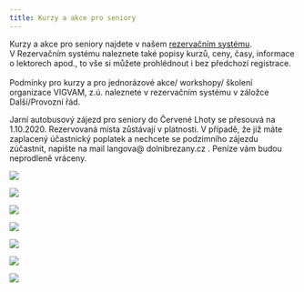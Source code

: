 ```yaml
---
title: Kurzy a akce pro seniory
---
```

Kurzy a akce pro seniory najdete v našem [rezervačním systému](https://vigvam.webooker.eu/).\
V Rezervačním systému naleznete také popisy kurzů, ceny, časy,  informace o lektorech apod., to vše si můžete prohlédnout i bez předchozí registrace. \
\
Podmínky pro kurzy a pro jednorázové akce/ workshopy/ školení organizace VIGVAM, z.ú. naleznete v rezervačním systému v záložce Další/Provozní řád.

Jarní autobusový zájezd pro seniory do Červené Lhoty se přesouvá na 1.10.2020. Rezervovaná místa zůstávají v platnosti. V případě, že již máte zaplacený účastnický poplatek a nechcete se podzimního zájezdu zúčastnit, napište na mail langova@ dolnibrezany.cz . Peníze vám budou neprodleně vráceny.

![](/images/uploads/2020-12-11_vgv_sen_predvanocni_posezeni.jpg)

![](/images/uploads/2020_program_vigvam_seniori_podzim_zima-2-.jpg)

![](/images/uploads/2020_21_cviceni_seniori_vigvam-1-.jpg)

![](/images/uploads/2020-10-01_obec_db_vgv_jarni_autobusovy_vylet_odlozeno.jpg)

![](/images/uploads/2020_vgv_filmovy-klub_seniori_podzim-1-.jpg)

![](/images/uploads/2020_vgv_seniori_kurz-aj_nj.jpg)

![](/images/uploads/2020-10-01_obec_db_vgv_jarni_autobusovy_vylet_prelozeno.jpg)
